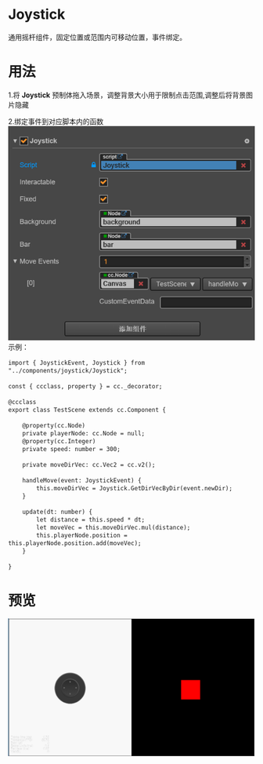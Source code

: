 # Joystick
通用摇杆组件，固定位置或范围内可移动位置，事件绑定。
# 用法
1.将 **Joystick** 预制体拖入场景，调整背景大小用于限制点击范围,调整后将背景图片隐藏

2.绑定事件到对应脚本内的函数
![](./joystick2.png)
示例：
```
import { JoystickEvent, Joystick } from "../components/joystick/Joystick";

const { ccclass, property } = cc._decorator;

@ccclass
export class TestScene extends cc.Component {

    @property(cc.Node)
    private playerNode: cc.Node = null;
    @property(cc.Integer)
    private speed: number = 300;

    private moveDirVec: cc.Vec2 = cc.v2();

    handleMove(event: JoystickEvent) {
        this.moveDirVec = Joystick.GetDirVecByDir(event.newDir);
    }

    update(dt: number) {
        let distance = this.speed * dt;
        let moveVec = this.moveDirVec.mul(distance);
        this.playerNode.position = this.playerNode.position.add(moveVec);
    }

}
```
# 预览
![](./joystick.gif)